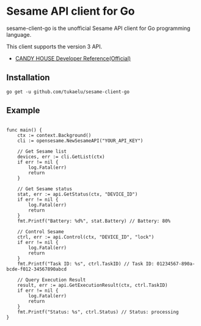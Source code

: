 # Sesame API client for Go

sesame-client-go is the unofficial Sesame API client for Go programming language.

This client supports the version 3 API.

- [CANDY HOUSE Developer Reference(Official)](https://docs.candyhouse.co/)

Installation
------------

```
go get -u github.com/tukaelu/sesame-client-go
```

Example
-------

```

func main() {
    ctx := context.Background()
    cli := opensesame.NewSesameAPI("YOUR_API_KEY")

    // Get Sesame list
	devices, err := cli.GetList(ctx)
	if err != nil {
        log.Fatal(err)
		return
	}

    // Get Sesame status
    stat, err := api.GetStatus(ctx, "DEVICE_ID")
	if err != nil {
        log.Fatal(err)
		return
	}
    fmt.Printf("Battery: %d%", stat.Battery) // Battery: 80%

    // Control Sesame
    ctrl, err := api.Control(ctx, "DEVICE_ID", "lock")
	if err != nil {
        log.Fatal(err)
		return
	}
    fmt.Printf("Task ID: %s", ctrl.TaskID) // Task ID: 01234567-890a-bcde-f012-34567890abcd

    // Query Execution Result
    result, err := api.GetExecutionResult(ctx, ctrl.TaskID)
	if err != nil {
        log.Fatal(err)
		return
	}
    fmt.Printf("Status: %s", ctrl.Status) // Status: processing
}

```
